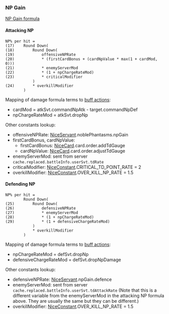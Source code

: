 ### NP Gain

[NP Gain formula](https://blogs.nrvnqsr.com/entry.php/3306-How-much-NP-do-I-get-in-combat)

#### Attacking NP
```
NP% per hit =
(17)    Round Down(
(18)        Round Down(
(19)            offensiveNPRate
(20)            * (firstCardBonus + (cardNpValue * max(1 + cardMod, 0)))
(21)            * enemyServerMod
(22)            * (1 + npChargeRateMod)
(23)            * criticalModifier
            )
(24)        * overkillModifier
        )
```

Mapping of damage formula terms to [buff actions](buff.md):

* cardMod = atkSvt.commandNpAtk - target.commandNpDef
* npChargeRateMod = atkSvt.dropNp

Other constants lookup:

* offensiveNPRate: [NiceServant](https://api.atlasacademy.io/docs#/nice/get_servant_nice__region__servant__item_id__get).noblePhantasms.npGain
* firstCardBonus, cardNpValue:
  * firstCardBonus: [NiceCard](https://api.atlasacademy.io/export/JP/NiceCard.json).card.order.addTdGauge
  * cardNpValue: [NiceCard](https://api.atlasacademy.io/export/JP/NiceCard.json).card.order.adjustTdGauge
* enemyServerMod: sent from server `cache.replaced.battleInfo.userSvt.tdRate`
* criticalModifier: [NiceConstant](https://api.atlasacademy.io/export/JP/NiceConstant.json).CRITICAL_TD_POINT_RATE = 2
* overkillModifier: [NiceConstant](https://api.atlasacademy.io/export/JP/NiceConstant.json).OVER_KILL_NP_RATE = 1.5

#### Defending NP

```
NP% per hit =
        Round Down(
(25)        Round Down(
(26)            defensiveNPRate
(27)            * enemyServerMod
(28)            * (1 + npChargeRateMod)
(29)            * (1 + defensiveChargeRateMod)
            )
            * overkillModifier
        )
```

Mapping of damage formula terms to [buff actions](https://api.atlasacademy.io/export/JP/NiceBuffList.ActionList.json):

* npChargeRateMod = defSvt.dropNp
* defensiveChargeRateMod = defSvt.dropNpDamage

Other constants lookup:
* defensiveNPRate: [NiceServant](https://api.atlasacademy.io/docs#/nice/get_servant_nice__region__servant__item_id__get).npGain.defence
* enemyServerMod: sent from server `cache.replaced.battleInfo.userSvt.tdAttackRate` (Note that this is a different variable from the enemyServerMod in the attacking NP formula above. They are usually the same but they can be different.)
* overkillModifier: [NiceConstant](https://api.atlasacademy.io/export/JP/NiceConstant.json).OVER_KILL_NP_RATE = 1.5

